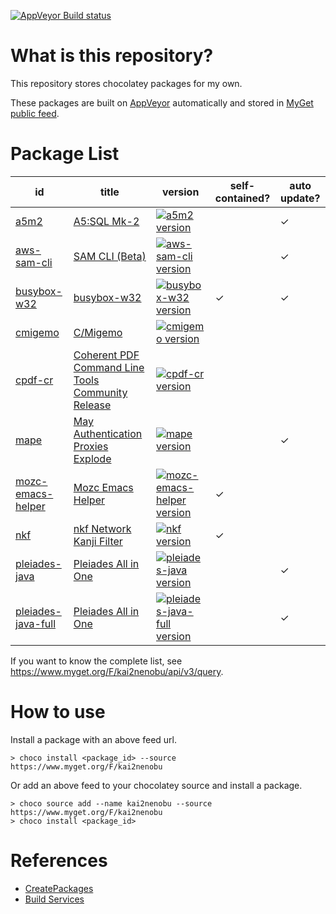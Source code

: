 [![AppVeyor Build status](https://ci.appveyor.com/api/projects/status/1vv03ri8bujes620/branch/master?svg=true)](https://ci.appveyor.com/project/kai2nenobu/chocolatey-packages/branch/master)

# What is this repository?

This repository stores chocolatey packages for my own.

These packages are built on [AppVeyor](https://www.appveyor.com/) automatically and stored in [MyGet public feed](https://www.myget.org/F/kai2nenobu).

# Package List

| id                                                                                                   | title                                                                                  |          version | self-contained? | auto update? |
|------------------------------------------------------------------------------------------------------|----------------------------------------------------------------------------------------|------------------|-----------------|--------------|
| [a5m2](a5m2)                                                                                         | [A5:SQL Mk-2](http://a5m2.mmatsubara.com/)                                             | [![a5m2 version][a5m2_version]][a5m2_package]                                                                     |                 | ✓            |
| [aws-sam-cli](aws-sam-cli)                                                                           | [SAM CLI (Beta)](https://aws.amazon.com/serverless/sam/)                               | [![aws-sam-cli version][aws-sam-cli_version]][aws-sam-cli_package]                   |                 | ✓            |
| [busybox-w32](busybox-w32)                                                                           | [busybox-w32](https://frippery.org/busybox/)                                           | [![busybox-w32 version][busybox-w32_version]][busybox-w32_package]                                                                            | ✓               | ✓            |
| [cmigemo](cmigemo)                                                                                   | [C/Migemo](https://github.com/koron/cmigemo)                                           | [![cmigemo version][cmigemo_version]][cmigemo_package] |                 |              |
| [cpdf-cr](cpdf-cr)                                                                                   | [Coherent PDF Command Line Tools Community Release](http://community.coherentpdf.com/) | [![cpdf-cr version][cpdf-cr_version]][cpdf-cr_package] |                 |              |
| [mape](mape)                                                                                         | [May Authentication Proxies Explode](https://github.com/ipponshimeji/MAPE)             | [![mape version][mape_version]][mape_package] |                 | ✓            |
| [mozc-emacs-helper](mozc-emacs-helper)                                                               | [Mozc Emacs Helper](https://github.com/google/mozc/tree/master/src/unix/emacs)         | [![mozc-emacs-helper version][mozc-emacs-helper_version]][mozc-emacs-helper_package] | ✓               |              |
| [nkf](nkf)                                                                                           | [nkf Network Kanji Filter](https://ja.osdn.net/projects/nkf/)                          | [![nkf version][nkf_version]][nkf_package] | ✓               |              |
| [pleiades-java](pleiades-java)                                                                       | [Pleiades All in One](http://mergedoc.osdn.jp/)                                        | [![pleiades-java version][pleiades-java_version]][pleiades-java_package]                                 |                 | ✓            |
| [pleiades-java-full](pleiades-java-full)                                                             | [Pleiades All in One](http://mergedoc.osdn.jp/)                                        | [![pleiades-java-full version][pleiades-java-full_version]][pleiades-java-full_package]                                      |                 | ✓            |

[a5m2_version]: https://img.shields.io/myget/kai2nenobu/v/a5m2.svg?label=myget
[a5m2_package]: https://www.myget.org/feed/kai2nenobu/package/nuget/a5m2
[aws-sam-cli_version]: https://img.shields.io/myget/kai2nenobu/v/aws-sam-cli.svg?label=myget
[aws-sam-cli_package]: https://www.myget.org/feed/kai2nenobu/package/nuget/aws-sam-cli
[busybox-w32_version]: https://img.shields.io/myget/kai2nenobu/v/busybox-w32.svg?label=myget
[busybox-w32_package]: https://www.myget.org/feed/kai2nenobu/package/nuget/busybox-w32
[cmigemo_version]: https://img.shields.io/myget/kai2nenobu/v/cmigemo.svg?label=myget
[cmigemo_package]: https://www.myget.org/feed/kai2nenobu/package/nuget/cmigemo
[cpdf-cr_version]: https://img.shields.io/myget/kai2nenobu/v/cpdf-cr.svg?label=myget
[cpdf-cr_package]: https://www.myget.org/feed/kai2nenobu/package/nuget/cpdf-cr
[mape_version]: https://img.shields.io/myget/kai2nenobu/v/mape.svg?label=myget
[mape_package]: https://www.myget.org/feed/kai2nenobu/package/nuget/mape
[mozc-emacs-helper_version]: https://img.shields.io/myget/kai2nenobu/v/mozc-emacs-helper.svg?label=myget
[mozc-emacs-helper_package]: https://www.myget.org/feed/kai2nenobu/package/nuget/mozc-emacs-helper
[nkf_version]: https://img.shields.io/myget/kai2nenobu/v/nkf.svg?label=myget
[nkf_package]: https://www.myget.org/feed/kai2nenobu/package/nuget/nkf
[pleiades-java_version]: https://img.shields.io/myget/kai2nenobu/v/pleiades-java.svg?label=myget
[pleiades-java_package]: https://www.myget.org/feed/kai2nenobu/package/nuget/pleiades-java
[pleiades-java-full_version]: https://img.shields.io/myget/kai2nenobu/v/pleiades-java-full.svg?label=myget
[pleiades-java-full_package]: https://www.myget.org/feed/kai2nenobu/package/nuget/pleiades-java-full

If you want to know the complete list, see https://www.myget.org/F/kai2nenobu/api/v3/query.

# How to use

Install a package with an above feed url.

```
> choco install <package_id> --source https://www.myget.org/F/kai2nenobu
```

Or add an above feed to your chocolatey source and install a package.

```
> choco source add --name kai2nenobu --source https://www.myget.org/F/kai2nenobu
> choco install <package_id>
```

# References

- [CreatePackages](https://chocolatey.org/docs/create-packages)
- [Build Services](https://docs.myget.org/docs/reference/build-services)
